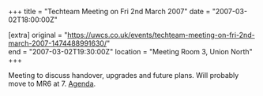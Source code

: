 +++
title = "Techteam Meeting on Fri 2nd March 2007"
date = "2007-03-02T18:00:00Z"

[extra]
original = "https://uwcs.co.uk/events/techteam-meeting-on-fri-2nd-march-2007-1474488991630/"    
end = "2007-03-02T19:30:00Z"
location = "Meeting Room 3, Union North"
+++

Meeting to discuss handover, upgrades and future plans. Will probably move to MR6 at 7. [Agenda](http://www.warwickcompsoc.co.uk/pipermail/techteam/2007-February/001903.html).

